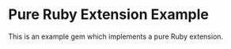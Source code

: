 Pure Ruby Extension Example
=========

This is an example gem which implements a pure Ruby extension.
